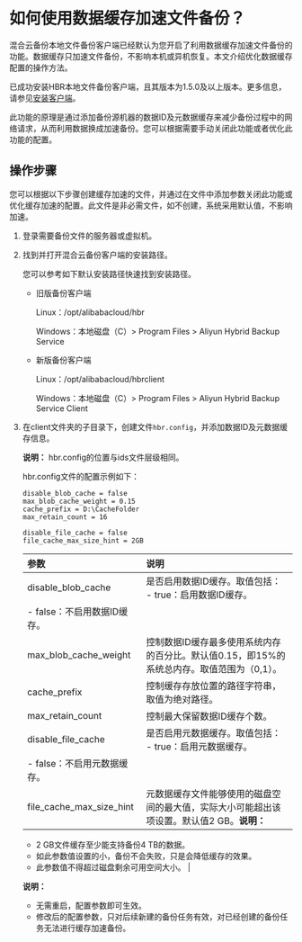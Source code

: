 # 如何使用数据缓存加速文件备份？

混合云备份本地文件备份客户端已经默认为您开启了利用数据缓存加速文件备份的功能。数据缓存只加速文件备份，不影响本机或异机恢复。本文介绍优化数据缓存配置的操作方法。

已成功安装HBR本地文件备份客户端，且其版本为1.5.0及以上版本。更多信息，请参见[安装客户端](/cn.zh-CN/本地服务器备份教程/文件备份（新版）/准备工作.md)。

此功能的原理是通过添加备份源机器的数据ID及元数据缓存来减少备份过程中的网络请求，从而利用数据换成加速备份。您可以根据需要手动关闭此功能或者优化此功能的配置。

## 操作步骤

您可以根据以下步骤创建缓存加速的文件，并通过在文件中添加参数关闭此功能或优化缓存加速的配置。此文件是非必需文件，如不创建，系统采用默认值，不影响加速。

1.  登录需要备份文件的服务器或虚拟机。

2.  找到并打开混合云备份客户端的安装路径。

    您可以参考如下默认安装路径快速找到安装路径。

    -   旧版备份客户端

        Linux：/opt/alibabacloud/hbr

        Windows：本地磁盘（C）\> Program Files \> Aliyun Hybrid Backup Service

    -   新版备份客户端

        Linux：/opt/alibabacloud/hbrclient

        Windows：本地磁盘（C）\> Program Files \> Aliyun Hybrid Backup Service Client

3.  在client文件夹的子目录下，创建文件`hbr.config`，并添加数据ID及元数据缓存信息。

    **说明：** hbr.config的位置与ids文件层级相同。

    hbr.config文件的配置示例如下：

    ```
    disable_blob_cache = false
    max_blob_cache_weight = 0.15
    cache_prefix = D:\CacheFolder
    max_retain_count = 16 
    
    disable_file_cache = false
    file_cache_max_size_hint = 2GB           
    ```

    |参数|说明|
    |:-|:-|
    |disable\_blob\_cache|是否启用数据ID缓存。取值包括：    -   true：启用数据ID缓存。
    -   false：不启用数据ID缓存。 |
    |max\_blob\_cache\_weight|控制数据ID缓存最多使用系统内存的百分比。默认值0.15，即15%的系统总内存。取值范围为（0,1）。|
    |cache\_prefix|控制缓存存放位置的路径字符串，取值为绝对路径。|
    |max\_retain\_count|控制最大保留数据ID缓存个数。|
    |disable\_file\_cache|是否启用元数据缓存。取值包括：    -   true：启用元数据缓存。
    -   false：不启用元数据缓存。 |
    |file\_cache\_max\_size\_hint|元数据缓存文件能够使用的磁盘空间的最大值，实际大小可能超出该项设置。默认值2 GB。**说明：**

    -   2 GB文件缓存至少能支持备份4 TB的数据。
    -   如此参数值设置的小，备份不会失败，只是会降低缓存的效果。
    -   此参数值不得超过磁盘剩余可用空间大小。 |

    **说明：**

    -   无需重启，配置参数即可生效。
    -   修改后的配置参数，只对后续新建的备份任务有效，对已经创建的备份任务无法进行缓存加速备份。

